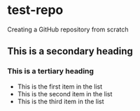 test-repo
=========

Creating a GitHub repository from scratch

## This is a secondary heading
### This is a tertiary heading

* This is the first item in the list
* This is the second item in the list
* This is the third item in the list
